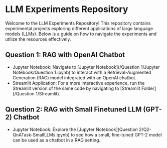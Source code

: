 # LLM Experiments Repository

Welcome to the LLM Experiments Repository! This repository contains experimental projects exploring different applications of large language models (LLMs). Below is a guide on how to navigate the experiments and utilize the resources effectively.

## Question 1: RAG with OpenAI Chatbot
- Jupyter Notebook: Navigate to [Jupyter Notebook](/Question 1/Jupyter Notebook/Question 1.ipynb) to interact with a Retrieval-Augmented Generation (RAG) model integrated with an OpenAI chatbot.
- Streamlit Application: For a more interactive experience, run the Streamlit version of the same code by navigating to [Streamlit Folder](/Question 1/Streamlit).

## Question 2: RAG with Small Finetuned LLM (GPT-2) Chatbot
- Jupyter Notebook: Explore the [Jupyter Notebook](Question 2/Q2-QnATask-SmallLLMs.ipynb) to see how a small, fine-tuned GPT-2 model can be used as a chatbot in a RAG setting.

